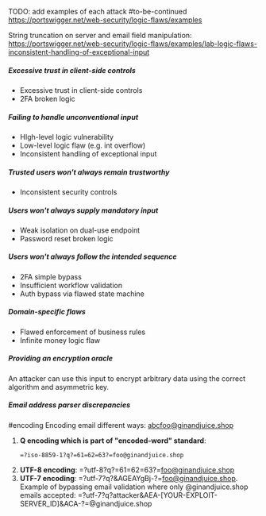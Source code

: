 TODO: add examples of each attack
#to-be-continued 
https://portswigger.net/web-security/logic-flaws/examples

String truncation on server and email field manipulation:
https://portswigger.net/web-security/logic-flaws/examples/lab-logic-flaws-inconsistent-handling-of-exceptional-input
##### Excessive trust in client-side controls
* Excessive trust in client-side controls
* 2FA broken logic
##### Failing to handle unconventional input
* HIgh-level logic vulnerability
* Low-level logic flaw (e.g. int overflow)
* Inconsistent handling of exceptional input
##### Trusted users won't always remain trustworthy
* Inconsistent security controls
##### Users won't always supply mandatory input
* Weak isolation on dual-use endpoint
* Password reset broken logic
##### Users won't always follow the intended sequence
* 2FA simple bypass
* Insufficient workflow validation
* Auth bypass via flawed state machine
##### Domain-specific flaws
* Flawed enforcement of business rules
* Infinite money logic flaw
##### Providing an encryption oracle
An attacker can use this input to encrypt arbitrary data using the correct algorithm and asymmetric key.
##### Email address parser discrepancies
#encoding 
Encoding email different ways:
abcfoo@ginandjuice.shop

1. **Q encoding which is part of "encoded-word" standard**:
	```
	=?iso-8859-1?q?=61=62=63?=foo@ginandjuice.shop
	```
2. **UTF-8 encoding**:
	=?utf-8?q?=61=62=63?=foo@ginandjuice.shop
3. **UTF-7 encoding**:
	=?utf-7?q?&AGEAYgBj-?=foo@ginandjuice.shop.
Example of bypassing email validation where only @ginandjuice.shop emails accepted:
=?utf-7?q?attacker&AEA-[YOUR-EXPLOIT-SERVER_ID]&ACA-?=@ginandjuice.shop

